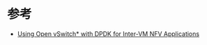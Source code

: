 

# 参考

* [Using Open vSwitch* with DPDK for Inter-VM NFV Applications](https://software.intel.com/en-us/articles/using-open-vswitch-with-dpdk-for-inter-vm-nfv-applications)
